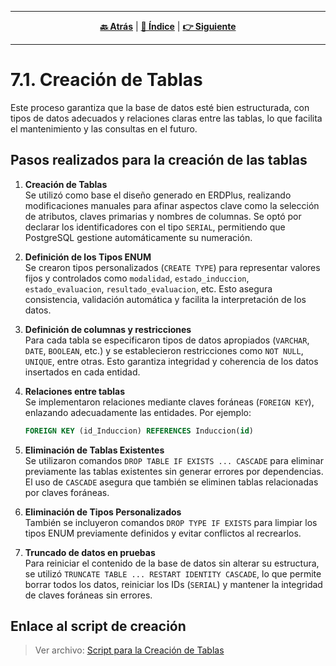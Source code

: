 <hr>
<div align="center">
 
[**🔙 Atrás**](../7.md) | [**📜 Índice**](../../README.md) | [**👉 Siguiente**](../7.2/7.2.md)

</div>
<hr>

# 7.1. Creación de Tablas

Este proceso garantiza que la base de datos esté bien estructurada, con tipos de datos adecuados y relaciones claras entre las tablas, lo que facilita el mantenimiento y las consultas en el futuro.

## Pasos realizados para la creación de las tablas

1. **Creación de Tablas**  
   Se utilizó como base el diseño generado en ERDPlus, realizando modificaciones manuales para afinar aspectos clave como la selección de atributos, claves primarias y nombres de columnas. Se optó por declarar los identificadores con el tipo `SERIAL`, permitiendo que PostgreSQL gestione automáticamente su numeración.

2. **Definición de los Tipos ENUM**  
   Se crearon tipos personalizados (`CREATE TYPE`) para representar valores fijos y controlados como `modalidad`, `estado_induccion`, `estado_evaluacion`, `resultado_evaluacion`, etc. Esto asegura consistencia, validación automática y facilita la interpretación de los datos.

3. **Definición de columnas y restricciones**  
   Para cada tabla se especificaron tipos de datos apropiados (`VARCHAR`, `DATE`, `BOOLEAN`, etc.) y se establecieron restricciones como `NOT NULL`, `UNIQUE`, entre otras. Esto garantiza integridad y coherencia de los datos insertados en cada entidad.

4. **Relaciones entre tablas**  
   Se implementaron relaciones mediante claves foráneas (`FOREIGN KEY`), enlazando adecuadamente las entidades. Por ejemplo:
   ```sql
   FOREIGN KEY (id_Induccion) REFERENCES Induccion(id)
   ```

5. **Eliminación de Tablas Existentes**  
   Se utilizaron comandos `DROP TABLE IF EXISTS ... CASCADE` para eliminar previamente las tablas existentes sin generar errores por dependencias. El uso de `CASCADE` asegura que también se eliminen tablas relacionadas por claves foráneas.

6. **Eliminación de Tipos Personalizados**  
   También se incluyeron comandos `DROP TYPE IF EXISTS` para limpiar los tipos ENUM previamente definidos y evitar conflictos al recrearlos.

7. **Truncado de datos en pruebas**  
   Para reiniciar el contenido de la base de datos sin alterar su estructura, se utilizó `TRUNCATE TABLE ... RESTART IDENTITY CASCADE`, lo que permite borrar todos los datos, reiniciar los IDs (`SERIAL`) y mantener la integridad de claves foráneas sin errores.

## Enlace al script de creación

> Ver archivo: [Script para la Creación de Tablas](script-create-tables.sql)

